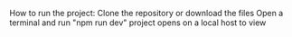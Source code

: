 How to run the project:
Clone the repository or download the files
Open a terminal and run "npm run dev"
project opens on a local host to view
